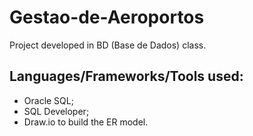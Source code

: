 # Gestao-de-Aeroportos
Project developed in BD (Base de Dados) class.

## Languages/Frameworks/Tools used:
  - Oracle SQL;
  - SQL Developer;
  - Draw.io to build the ER model.
